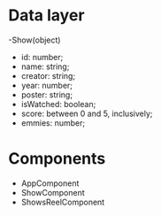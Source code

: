 # Data layer

-Show(object)

- id: number;
- name: string;
- creator: string;
- year: number;
- poster: string;
- isWatched: boolean;
- score: between 0 and 5, inclusively;
- emmies: number;

# Components

- AppComponent
- ShowComponent
- ShowsReelComponent
